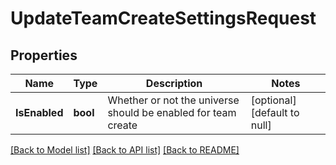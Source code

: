 # UpdateTeamCreateSettingsRequest

## Properties
Name | Type | Description | Notes
------------ | ------------- | ------------- | -------------
**IsEnabled** | **bool** | Whether or not the universe should be enabled for team create | [optional] [default to null]

[[Back to Model list]](../README.md#documentation-for-models) [[Back to API list]](../README.md#documentation-for-api-endpoints) [[Back to README]](../README.md)



